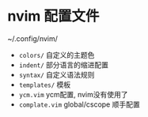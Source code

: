 nvim 配置文件
===============================

~/.config/nvim/

- `colors/`      自定义的主题色
- `indent/`      部分语言的缩进配置
- `syntax/`      自定义语法规则
- `templates/`   模板
- `ycm.vim`      ycm配置, nvim没有使用了
- `complate.vim` global/cscope 顺手配置

